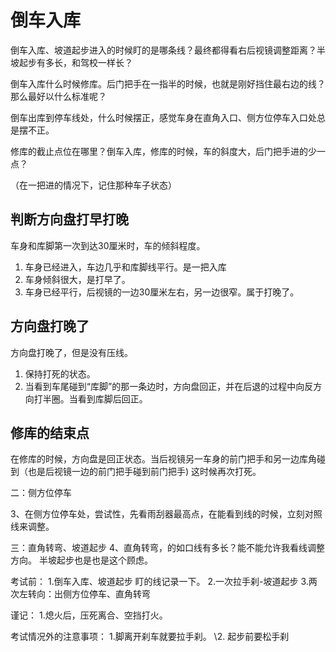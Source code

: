 # 倒车入库

倒车入库、坡道起步进入的时候盯的是哪条线？最终都得看右后视镜调整距离？半坡起步有多长，和驾校一样长？

倒车入库什么时候修库。后门把手在一指半的时候，也就是刚好挡住最右边的线？那么最好以什么标准呢？

倒车出库到停车线处，什么时候摆正，感觉车身在直角入口、侧方位停车入口处总是摆不正。

修库的截止点位在哪里？倒车入库，修库的时候，车的斜度大，后门把手进的少一点？

（在一把进的情况下，记住那种车子状态）

## 判断方向盘打早打晚

车身和库脚第一次到达30厘米时，车的倾斜程度。

1. 车身已经进入，车边几乎和库脚线平行。是一把入库
2. 车身倾斜很大，是打早了。
3. 车身已经平行，后视镜的一边30厘米左右，另一边很窄。属于打晚了。

## 方向盘打晚了

方向盘打晚了，但是没有压线。

1. 保持打死的状态。
2. 当看到车尾碰到“库脚”的那一条边时，方向盘回正，并在后退的过程中向反方向打半圈。当看到库脚后回正。

## 修库的结束点

在修库的时候，方向盘是回正状态。当后视镜另一车身的前门把手和另一边库角碰到（也是后视镜一边的前门把手碰到前门把手) 这时候再次打死。

二：侧方位停车

3、在侧方位停车处，尝试性，先看雨刮器最高点，在能看到线的时候，立刻对照线来调整。

三：直角转弯、坡道起步
4、直角转弯，的如口线有多长？能不能允许我看线调整方向。
半坡起步也是也是这个顾虑。


考试前：
1.倒车入库、坡道起步 盯的线记录一下。
2.一次拉手刹-坡道起步
3.两次左转向：出侧方位停车、直角转弯

谨记：
1.熄火后，压死离合、空挡打火。

考试情况外的注意事项：
1.脚离开刹车就要拉手刹。
\2. 起步前要松手刹